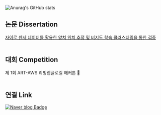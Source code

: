 ![Anurag's GitHub stats](https://github-readme-stats.vercel.app/api?username=doyoon530&show_icons=true&theme=radical)<br>

## 논문 Dissertation<br>
[자이로 센서 데이터를 활용한 양치 위치 추정 및 비지도 학습 클러스터링을 통한 검증](https://www.dbpia.co.kr/journal/articleDetail?nodeId=NODE11646290)<br><br>

## 대회 Competition<br>
제 1회 ART-AWS 리빙랩글로컬 해커톤 🥈<br><br>

## 연결 Link<br>
[![Naver blog Badge](https://img.shields.io/badge/-Naver%20blog-brightgreen?style=flat-square&logo=Naver&logoColor=white&link=https://blog.naver.com/kimdu001)](https://blog.naver.com/kimdu001)
